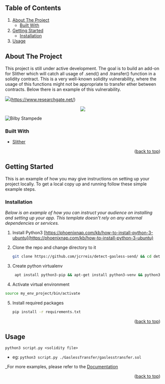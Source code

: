 <!-- TABLE OF CONTENTS -->
## Table of Contents
  <ol>
    <li>
      <a href="#about-the-project">About The Project</a>
      <ul>
        <li><a href="#built-with">Built With</a></li>
      </ul>
    </li>
    <li>
      <a href="#getting-started">Getting Started</a>
      <ul>
        <li><a href="#installation">Installation</a></li>
      </ul>
    </li>
    <li><a href="#usage">Usage</a></li>
  </ol>




<!-- ABOUT THE PROJECT -->
## About The Project

This project is still under active development. The goal is to build an add-on for Slither which will catch all usage of .send() and .transfer() function in a solidity contract. This is a very well-known solidity vulnerability, where the usage of this functions might not be appropriate to transfer ether between contracts. Below there is an example of this vulnerability.

<img src="https://www.researchgate.net/publication/357588999/figure/fig4/AS:1108913911013376@1641397087644/An-Example-of-Gasless-send.png">(https://www.researchgate.net/)

<center><img src="https://www.researchgate.net/publication/357588999/figure/fig4/AS:1108913911013376@1641397087644/An-Example-of-Gasless-send.png"></center>

![Bilby Stampede](https://www.researchgate.net/publication/357588999/figure/fig4/AS:1108913911013376@1641397087644/An-Example-of-Gasless-send.png)

### Built With

* [Slither](https://github.com/crytic/slither)

<p align="right">(<a href="#top">back to top</a>)</p>



<!-- GETTING STARTED -->
## Getting Started

This is an example of how you may give instructions on setting up your project locally.
To get a local copy up and running follow these simple example steps.

### Installation

_Below is an example of how you can instruct your audience on installing and setting up your app. This template doesn't rely on any external dependencies or services._

1. Install Python3 [https://phoenixnap.com/kb/how-to-install-python-3-ubuntu](https://phoenixnap.com/kb/how-to-install-python-3-ubuntu)
2. Clone the repo and change directory to it
   ```sh
   git clone https://github.com/jcrreis/detect-gasless-send/ && cd detect-gasless-send
   ```
3. Create python virtualenv 
   ```sh
    apt install python3-pip && apt-get install python3-venv && python3 -m venv my_env_project
   ```
   
4. Activate virtual environment
  ```sh
  source my_env_project/bin/activate
  ```
5. Install required packages
   ```sh
   pip install -r requirements.txt
   ```

<p align="right">(<a href="#top">back to top</a>)</p>



<!-- USAGE EXAMPLES -->
## Usage

```python3 script.py <solidity file>```
* eg: ```python3 script.py ./GaslessTransfer/gaslesstransfer.sol```

_For more examples, please refer to the [Documentation](https://github.com/jcrreis/detect-gasless-send/)

<p align="right">(<a href="#top">back to top</a>)</p>
